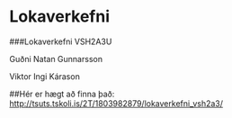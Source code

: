 # Lokaverkefni
###Lokaverkefni VSH2A3U

Guðni Natan Gunnarsson

Viktor Ingi Kárason

##Hér er hægt að finna það:
http://tsuts.tskoli.is/2T/1803982879/lokaverkefni_vsh2a3/
